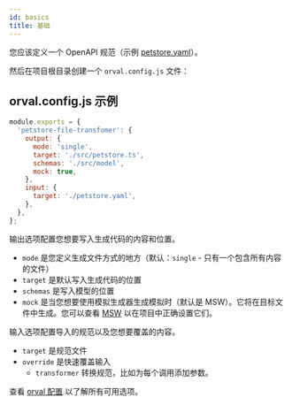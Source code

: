```yaml
---
id: basics
title: 基础
---
```


您应该定义一个 OpenAPI 规范（示例 <a href="https://github.com/orval-labs/orval/blob/master/samples/basic/petstore.yaml" target="_blank"> petstore.yaml</a>）。

然后在项目根目录创建一个 `orval.config.js` 文件：

## orval.config.js 示例

```js
module.exports = {
  'petstore-file-transfomer': {
    output: {
      mode: 'single',
      target: './src/petstore.ts',
      schemas: './src/model',
      mock: true,
    },
    input: {
      target: './petstore.yaml',
    },
  },
};
```

输出选项配置您想要写入生成代码的内容和位置。

- `mode` 是您定义生成文件方式的地方（默认：`single` - 只有一个包含所有内容的文件）
- `target` 是默认写入生成代码的位置
- `schemas` 是写入模型的位置
- `mock` 是当您想要使用模拟生成器生成模拟时（默认是 MSW）。它将在目标文件中生成。您可以查看 <a href="https://mswjs.io/" target="_blank">MSW</a> 以在项目中正确设置它们。

输入选项配置导入的规范以及您想要覆盖的内容。

- `target` 是规范文件
- `override` 是快速覆盖输入
  - `transformer` 转换规范，比如为每个调用添加参数。

查看 [orval 配置](../reference/configuration/overview) 以了解所有可用选项。
